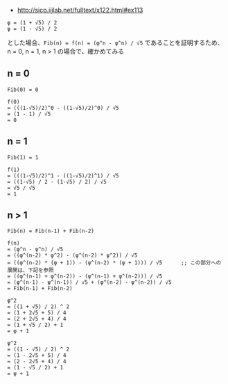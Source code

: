 * http://sicp.iijlab.net/fulltext/x122.html#ex113

```
φ = (1 + √5) / 2
ψ = (1 - √5) / 2
```
とした場合、`Fib(n) = f(n) = (φ^n - ψ^n) / √5` であることを証明するため、
n = 0, n = 1, n > 1 の場合で、確かめてみる

## n = 0
```
Fib(0) = 0

f(0)
= (((1-√5)/2)^0 - ((1-√5)/2)^0) / √5
= (1 - 1) / √5
= 0
```

## n = 1

```
Fib(1) = 1

f(1)
= (((1-√5)/2)^1 - ((1-√5)/2)^1) / √5
= ((1-√5) / 2 - (1-√5) / 2) / √5
= √5 / √5
= 1
```

## n > 1

```
Fib(n) = Fib(n-1) + Fib(n-2)

f(n)
= (φ^n - ψ^n) / √5
= ((φ^(n-2) * φ^2) - (ψ^(n-2) * ψ^2)) / √5
= ((φ^(n-2) * (φ + 1)) - (ψ^(n-2) * (ψ + 1))) / √5      ;; この部分への展開は、下記を参照
= ((φ^(n-1) + φ^(n-2)) - (ψ^(n-1) + ψ^(n-2))) / √5
= (φ^(n-1) - ψ^(n-1)) / √5 + (φ^(n-2) - ψ^(n-2)) / √5
= Fib(n-1) + Fib(n-2)

φ^2
= ((1 + √5) / 2) ^ 2
= (1 + 2√5 + 5) / 4
= (2 + 2√5 + 4) / 4
= (1 + √5 / 2) + 1
= φ + 1

ψ^2
= ((1 - √5) / 2) ^ 2
= (1 - 2√5 + 5) / 4
= (2 - 2√5 + 4) / 4
= (1 - √5 / 2) + 1
= ψ + 1
```
